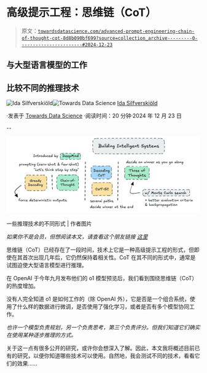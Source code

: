 # 高级提示工程：思维链（CoT）

> 原文：[`towardsdatascience.com/advanced-prompt-engineering-chain-of-thought-cot-8d8b090bf699?source=collection_archive---------0-----------------------#2024-12-23`](https://towardsdatascience.com/advanced-prompt-engineering-chain-of-thought-cot-8d8b090bf699?source=collection_archive---------0-----------------------#2024-12-23)

## 与大型语言模型的工作

## 比较不同的推理技术

[](https://medium.com/@ilsilfverskiold?source=post_page---byline--8d8b090bf699--------------------------------)![Ida Silfverskiöld](https://medium.com/@ilsilfverskiold?source=post_page---byline--8d8b090bf699--------------------------------)[](https://towardsdatascience.com/?source=post_page---byline--8d8b090bf699--------------------------------)![Towards Data Science](https://towardsdatascience.com/?source=post_page---byline--8d8b090bf699--------------------------------) [Ida Silfverskiöld](https://medium.com/@ilsilfverskiold?source=post_page---byline--8d8b090bf699--------------------------------)

·发表于 [Towards Data Science](https://towardsdatascience.com/?source=post_page---byline--8d8b090bf699--------------------------------) ·阅读时间：20 分钟·2024 年 12 月 23 日

--

![](img/9ac39b3dac5c2c00c2dd3b8e1b3216a4.png)

一些推理技术的不同形式 | 作者图片

*如果你不是会员，但想阅读本文，请查看这个朋友链接* [*这里*](https://medium.com/@ilsilfverskiold/8d8b090bf699?sk=f6afe11542fb309fe1260863e63d4a26)

思维链（CoT）已经存在了一段时间，技术上它是一种高级提示工程的形式，但即使在其首次出现几年后，它仍然保持着相关性。CoT 在其不同的形式中，通常是试图迫使大型语言模型进行推理。

在 OpenAI 于今年九月发布他们的 o1 模型预览后，我们看到围绕思维链（CoT）的热度增加。

没有人完全知道 o1 是如何工作的（除 OpenAI 外），它是否是一个组合系统，使用了什么样的数据进行微调，是否使用了强化学习，或者是否有多个模型协同工作。

*也许一个模型负责规划，另一个负责思考，第三个负责评分。但我们知道它们确实在使用某种逐步推理的方式。*

关于这一点有很多公开的研究，或许你会想深入了解。因此，本文我将概述目前已有的研究，以便你知道哪些技术可以使用。自然地，我会测试不同的技术，看看它们的效果……
